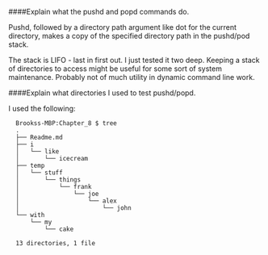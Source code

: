 ####Explain what the pushd and popd commands do.

  Pushd, followed by a directory path argument like dot for the current directory,
  makes a copy of the specified directory path in the pushd/pod stack.
  
  The stack is LIFO - last in first out. I just tested it two deep. Keeping a stack
  of directories to access might be useful for some sort of system maintenance. Probably 
  not of much utility in dynamic command line work.

####Explain what directories I used to test pushd/popd.

  I used the following:
```  
  Brookss-MBP:Chapter_8 $ tree
  .
  ├── Readme.md
  ├── i
  │   └── like
  │       └── icecream
  ├── temp
  │   └── stuff
  │       └── things
  │           └── frank
  │               └── joe
  │                   └── alex
  │                       └── john
  └── with
      └── my
          └── cake
  
  13 directories, 1 file
```
